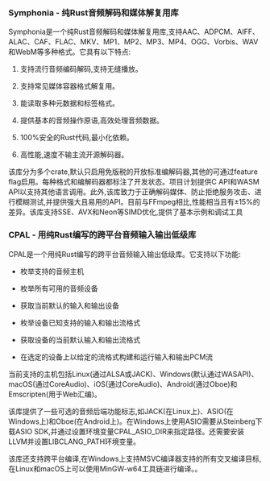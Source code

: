 
### Symphonia - 纯Rust音频解码和媒体解复用库

Symphonia是一个纯Rust音频解码和媒体解复用库,支持AAC、ADPCM、AIFF、ALAC、CAF、FLAC、MKV、MP1、MP2、MP3、MP4、OGG、Vorbis、WAV和WebM等多种格式。它具有以下特点:

1. 支持流行音频编码解码,支持无缝播放。
    
2. 支持常见媒体容器格式解复用。
    
3. 能读取多种元数据和标签格式。
    
4. 提供基本的音频操作原语,高效处理音频数据。
    
5. 100%安全的Rust代码,最小化依赖。
    
6. 高性能,速度不输主流开源解码器。
    

该库分为多个crate,默认只启用免版税的开放标准编解码器,其他的可通过feature flag启用。每种格式和编解码器都标注了开发状态。项目计划提供C API和WASM API以支持其他语言调用。此外,该库致力于正确解码媒体、防止拒绝服务攻击、进行模糊测试,并提供强大且易用的API。目前与FFmpeg相比,性能相当且有±15%的差异。该库支持SSE、AVX和Neon等SIMD优化,提供了基本示例和调试工具

### CPAL - 用纯Rust编写的跨平台音频输入输出低级库

CPAL是一个用纯Rust编写的跨平台音频输入输出低级库。它支持以下功能:

- 枚举支持的音频主机
    
- 枚举所有可用的音频设备
    
- 获取当前默认的输入和输出设备
    
- 枚举设备已知支持的输入和输出流格式
    
- 获取设备的当前默认输入和输出流格式
    
- 在选定的设备上以给定的流格式构建和运行输入和输出PCM流
    

当前支持的主机包括Linux(通过ALSA或JACK)、Windows(默认通过WASAPI)、macOS(通过CoreAudio)、iOS(通过CoreAudio)、Android(通过Oboe)和Emscripten(用于Web汇编)。

该库提供了一些可选的音频后端功能标志,如JACK(在Linux上)、ASIO(在Windows上)和Oboe(在Android上)。在Windows上使用ASIO需要从Steinberg下载ASIO SDK,并通过设置环境变量CPAL_ASIO_DIR来指定路径。还需要安装LLVM并设置LIBCLANG_PATH环境变量。

该库还支持跨平台编译,在Windows上支持MSVC编译器支持的所有交叉编译目标,在Linux和macOS上可以使用MinGW-w64工具链进行编译。。